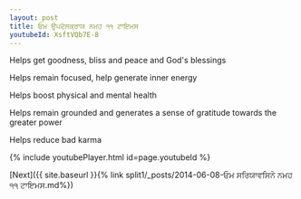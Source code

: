```yaml
---
layout: post
title: ਓਮ ਉਪਦੇਸਕ੍ਰਾਯ ਨਮਹ ੧੧ ਟਾਇਮਸ
youtubeId: XsftVQb7E-8
---
```

 
 
Helps get goodness, bliss and peace and God's blessings
 
Helps remain focused, help generate inner energy 
 
Helps boost physical and mental health 
 
Helps remain grounded and generates a sense of gratitude towards the greater power 
 
Helps reduce bad karma
 
 
 
 


{% include youtubePlayer.html id=page.youtubeId %}
 
[Next]({{ site.baseurl }}{% link  split1/_posts/2014-06-08-ਓਮ ਸਰਿਯਾਵਸਿਨੇ ਨਮਹ ੧੧ ਟਾਇਮਸ.md%})
 
